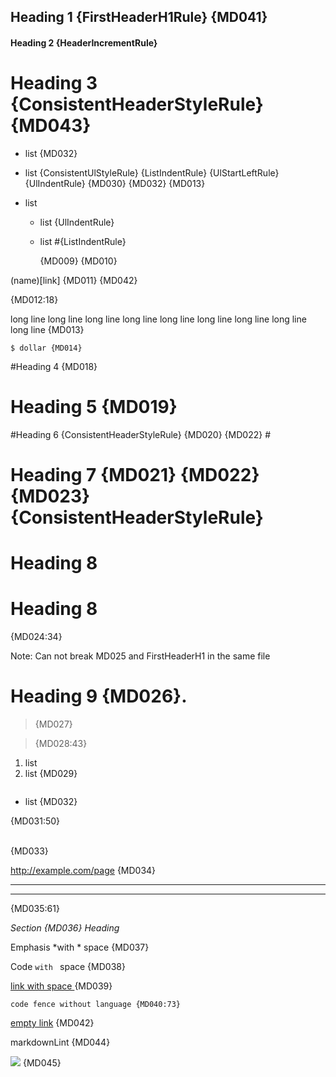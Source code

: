 ## Heading 1 {FirstHeaderH1Rule} {MD041}

#### Heading 2 {HeaderIncrementRule}

# Heading 3 {ConsistentHeaderStyleRule} {MD043} #

* list {MD032}
 +  list {ConsistentUlStyleRule} {ListIndentRule} {UlStartLeftRule} {UlIndentRule} {MD030} {MD032} {MD013}

* list
   * list {UlIndentRule}
  * list #{ListIndentRule}

	{MD009} {MD010} 

(name)[link] {MD011} {MD042}


{MD012:18}

long line long line long line long line long line long line long line long line long line {MD013}

    $ dollar {MD014}

#Heading 4 {MD018}

#  Heading 5 {MD019}

#Heading 6 {ConsistentHeaderStyleRule} {MD020} {MD022} #
 #  Heading 7 {MD021} {MD022} {MD023} {ConsistentHeaderStyleRule}  #

# Heading 8

# Heading 8

{MD024:34}

Note: Can not break MD025 and FirstHeaderH1 in the same file

# Heading 9 {MD026}.

>  {MD027}

> {MD028:43}

1. list
3. list {MD029}

```js
```
* list {MD032}

{MD031:50}

<br/> {MD033}

http://example.com/page {MD034}

---

***

{MD035:61}

_Section {MD036} Heading_

Emphasis *with * space {MD037}

Code `with ` space {MD038}

[link with space ](link) {MD039}

```
code fence without language {MD040:73}
```

[empty link]() {MD042}

markdownLint {MD044}

![](image.jpg) {MD045}
